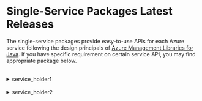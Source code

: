 # Single-Service Packages Latest Releases

The single-service packages provide easy-to-use APIs for each Azure service following the design principals of [Azure Management Libraries for Java](https://github.com/Azure/azure-sdk-for-java/tree/master/sdk/resourcemanager). If you have specific requirement on certain service API, you may find appropriate package below.

<br/>
<details>
<summary> service_holder1 </summary>

* api_version_holder1
    * package_version_holder1
    * package_version_holder2
* api_version_holder2
    * package_version_holder3
</details>

<br/>
<details>
<summary> service_holder2 </summary>

* api_version_holder1
    * package_version_holder1
    * package_version_holder2
</details>